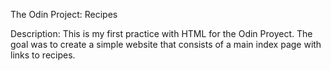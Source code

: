 The Odin Project: Recipes

Description: This is my first practice with HTML for the Odin Proyect. The goal was to create a simple website that consists of a main index page with links to recipes.

